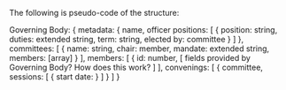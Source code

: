 The following is pseudo-code of the structure:

Governing Body: {
  metadata: {
    name,
    officer positions: [
      {
        position: string,
        duties: extended string,
        term: string,
        elected by: committee
      }
    ]
  },
  committees: [
      {
        name: string,
        chair: member,
        mandate: extended string,
        members: [array]
      }
  ],
  members: [
    {
      id: number,
      [
        fields provided by Governing Body? How does this work?
      ]
  ],
  convenings: [
    {
      committee,
      sessions: [
        {
          start date:
        }
      ]
    }
  ]
}
